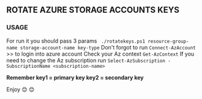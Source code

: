 ## ROTATE AZURE STORAGE ACCOUNTS KEYS

### USAGE
For run it you should pass 3 params
` ./rotatekeys.ps1 resource-group-name storage-account-name key-type`
Don't forgot to run
`Connect-AzAccount` >>  to login into azure account
Check your Az context
`Get-AzContext`
If you need to change the Az subscription run 
`Select-AzSubscription -SubscriptionName <subscription-name>`

**Remember
key1 = primary key
key2 = secondary key**

Enjoy :blush: :blush: